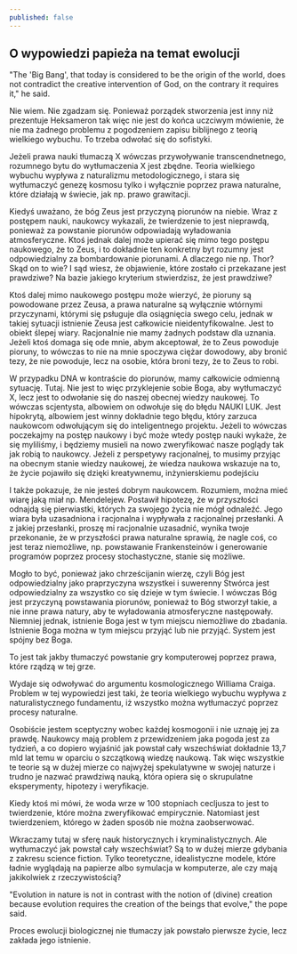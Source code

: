 ```yaml
---
published: false
---
```

## O wypowiedzi papieża na temat ewolucji

"The 'Big Bang', that today is considered to be the origin of the world, does not contradict the creative intervention of God, on the contrary it requires it," he said.

Nie wiem. Nie zgadzam się. Ponieważ porządek stworzenia jest inny niż prezentuje Heksameron tak więc nie jest do końca uczciwym mówienie, że nie ma żadnego problemu z pogodzeniem zapisu biblijnego z teorią wielkiego wybuchu. To trzeba odwołać się do sofistyki.

Jeżeli prawa nauki tłumaczą X wówczas przywoływanie transcendnetnego, rozumnego bytu do wytłumaczenia X jest zbędne. Teoria wielkiego wybuchu wypływa z naturalizmu metodologicznego, i stara się wytłumaczyć genezę kosmosu tylko i wyłącznie poprzez prawa naturalne, które działają w świecie, jak np. prawo grawitacji. 

Kiedyś uważano, że bóg Zeus jest przyczyną piorunów na niebie. Wraz z postępem nauki, naukowcy wykazali, że twierdzenie to jest nieprawdą, ponieważ za powstanie piorunów odpowiadają wyładowania atmosferyczne. Ktoś jednak dalej może upierać się mimo tego postępu naukowego, że to Zeus, i to dokładnie ten konkretny byt rozumny jest odpowiedzialny za bombardowanie piorunami. A dlaczego nie np. Thor? Skąd on to wie? I sąd wiesz, że objawienie, które zostało ci przekazane jest prawdziwe? Na bazie jakiego kryterium stwierdzisz, że jest prawdziwe? 

Ktoś dalej mimo naukowego postępu może wierzyć, że pioruny są powodowane przez Zeusa, a prawa naturalne są wyłącznie wtórnymi przyczynami, którymi się psługuje dla osiągnięcia swego celu, jednak w takiej sytuacji istnienie Zeusa jest całkowicie nieidentyfikowalne. Jest to obiekt ślepej wiary. Racjonalnie nie mamy żadnych podstaw dla uznania. Jeżeli ktoś domaga się ode mnie, abym akceptował, że to Zeus powoduje pioruny, to wówczas to nie na mnie spoczywa ciężar dowodowy, aby bronić tezy, że nie powoduje, lecz na osobie, która broni tezy, że to Zeus to robi.

W przypadku DNA w kontraście do piorunów, mamy całkowicie odmienną sytuację. Tutaj. Nie jest to więc przyklejenie sobie Boga, aby wytłumaczyć X, lecz jest to odwołanie się do naszej obecnej wiedzy naukowej. To wówczas scjentysta, albowiem on odwołuje się do błędu NAUKI LUK. Jest hipokrytą, albowiem jest winny dokładnie tego błędu, który zarzuca naukowcom odwołującym się do inteligentnego projektu. Jeżeli to wówczas poczekajmy na postęp naukowy i być może wtedy postęp nauki wykaże, że się myliliśmy, i będziemy musieli na nowo zweryfikować nasze poglądy tak jak robią to naukowcy. Jeżeli z perspetywy racjonalnej, to musimy przyjąc na obecnym stanie wiedzy naukowej, że wiedza naukowa wskazuje na to, że życie pojawiło się dzięki kreatywnemu, inżynierskiemu podejściu

I także pokazuje, że nie jesteś dobrym naukowcem. Rozumiem, można mieć wiarę jaką miał np. Mendelejew. Postawił hipotezę, że w przyszłości odnajdą się pierwiastki, których za swojego życia nie mógł odnaleźć. Jego wiara była uzasadniona i racjonalna i wypływała z racjonalnej przesłanki. A z jakiej przesłanki, proszę mi racjonalnie uzasadnić, wynika twoje przekonanie, że w przyszłości prawa naturalne sprawią, że nagle coś, co jest teraz niemożliwe, np. powstawanie Frankensteinów i generowanie programów poprzez procesy stochastyczne, stanie się możliwe.

Mogło to być, ponieważ jako chrześcijanin wierzę, czyli Bóg jest odpowiedzialny jako praprzyczyna wszystkei i suwerenny Stwórca jest odpowiedzialny za wszystko co się dzieje w tym świecie. I wówczas Bóg jest przyczyną powstawania piorunów, ponieważ to Bóg stworzył takie, a nie inne prawa natury, aby te wyładowania atmosferyczne następowały. Niemniej jednak, istnienie Boga jest w tym miejscu niemożliwe do zbadania. Istnienie Boga można w tym miejscu przyjąć lub nie przyjąć. System jest spójny bez Boga. 

To jest tak jakby tłumaczyć powstanie gry komputerowej poprzez prawa, które rządzą w tej grze. 


Wydaje się odwoływać do argumentu kosmologicznego Williama Craiga. Problem w tej wypowiedzi jest taki, że teoria wielkiego wybuchu wypływa z naturalistycznego fundamentu, iż wszystko można wytłumaczyć poprzez procesy naturalne. 


Osobiście jestem sceptyczny wobec każdej kosmogonii i nie uznaję jej za prawdę. Naukowcy mają problem z przewidzeniem jaka pogoda jest za tydzień, a co dopiero wyjaśnić jak powstał cały wszechświat dokładnie 13,7 mld lat temu w oparciu o szczątkową wiedzę naukową. Tak więc wszystkie te teorie są w dużej mierze co najwyżej spekulatywne w swojej naturze i trudno je nazwać prawdziwą nauką, która opiera się o skrupulatne eksperymenty, hipotezy i weryfikacje. 

Kiedy ktoś mi mówi, że woda wrze w 100 stopniach cecljusza to jest to twierdzenie, które można zweryfikować empirycznie. Natomiast jest twierdzeniem, którego w żaden sposób nie można zaobserwować.  

Wkraczamy tutaj w sferę nauk historycznych i kryminalistycznych. Ale wytłumaczyć jak powstał cały wszechświat? Są to w dużej mierze gdybania z zakresu science fiction. Tylko teoretyczne, idealistyczne modele, które ładnie wyglądają na papierze albo symulacja w komputerze, ale czy mają jakikolwiek z rzeczywistością?

"Evolution in nature is not in contrast with the notion of (divine) creation because evolution requires the creation of the beings that evolve," the pope said.

Proces ewolucji biologicznej nie tłumaczy jak powstało pierwsze życie, lecz zakłada jego istnienie. 